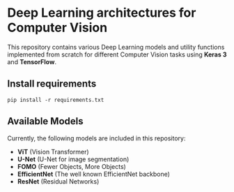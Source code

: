 # Deep Learning architectures for Computer Vision

This repository contains various Deep Learning models and utility functions implemented from scratch for different Computer Vision tasks using **Keras 3** and **TensorFlow**.

## Install requirements
```pip install -r requirements.txt```

## Available Models

Currently, the following models are included in this repository:

- **ViT** (Vision Transformer)
- **U-Net** (U-Net for image segmentation)
- **FOMO** (Fewer Objects, More Objects)
- **EfficientNet** (The well known EfficientNet backbone)
- **ResNet** (Residual Networks)
